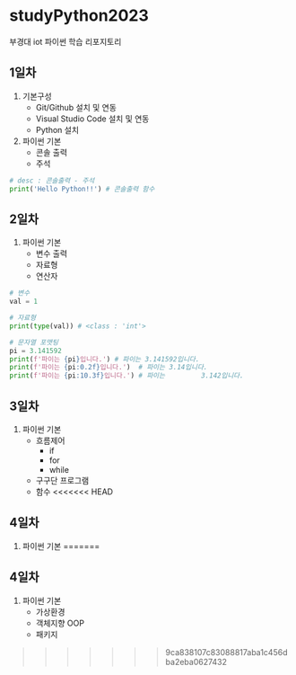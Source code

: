 # studyPython2023
부경대 iot 파이썬 학습 리포지토리

## 1일차
1. 기본구성
    - Git/Github 설치 및 연동
    - Visual Studio Code 설치 및 연동
    - Python 설치
2. 파이썬 기본
    - 콘솔 출력
    - 주석

```python
# desc : 콘솔출력 - 주석
print('Hello Python!!') # 콘솔출력 함수
```

## 2일차
1. 파이썬 기본
    - 변수 출력
    - 자료형
    - 연산자

```python
# 변수
val = 1

# 자료형
print(type(val)) # <class : 'int'>

# 문자열 포맷팅
pi = 3.141592
print(f'파이는 {pi}입니다.') # 파이는 3.141592입니다.
print(f'파이는 {pi:0.2f}입니다.')  # 파이는 3.14입니다.
print(f'파이는 {pi:10.3f}입니다.') # 파이는         3.142입니다. 
```

## 3일차
1. 파이썬 기본 
    - 흐름제어
        - if 
        - for 
        - while
    - 구구단 프로그램
    - 함수
<<<<<<< HEAD

## 4일차
1. 파이썬 기본
=======
    
## 4일차
1. 파이썬 기본
    - 가상환경
    - 객체지향 OOP
    - 패키지
 
>>>>>>> 9ca838107c83088817aba1c456dba2eba0627432
